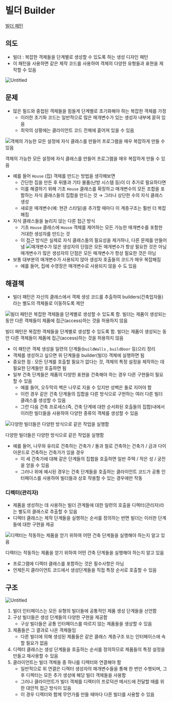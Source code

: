 # 빌더 Builder

[빌더 패턴](https://refactoring.guru/ko/design-patterns/builder)

## 의도

- 빌더 : 복잡한 객체들을 단계별로 생성할 수 있도록 하는 생성 디자인 패턴
- 이 패턴을 사용하면 같은 제작 코드를 사용하여 객체의 다양한 유형들과 표현을 제작할 수 있음

![Untitled](%E1%84%87%E1%85%B5%E1%86%AF%E1%84%83%E1%85%A5%20Builder%20a324a8e155c74c1a967ef5771da9978e/Untitled.png)

## 문제

- 많은 필드와 중첩된 객체들을 힘들게 단계별로 초기화해야 하는 복잡한 객체를 가정
  - 이러한 초기화 코드는 일반적으로 많은 매개변수가 있는 생성자 내부에 묻혀 있음
  - 최악의 상황에는 클라이언트 코드 전체에 흩어져 있을 수 있음

![객체의 가능한 모든 설정에 자식 클래스를 만들어 프로그램을 매우 복잡하게 만들 수 있음](%E1%84%87%E1%85%B5%E1%86%AF%E1%84%83%E1%85%A5%20Builder%20a324a8e155c74c1a967ef5771da9978e/Untitled%201.png)

객체의 가능한 모든 설정에 자식 클래스를 만들어 프로그램을 매우 복잡하게 만들 수 있음

- 예를 들어 `House` (집) 객체를 만드는 방법을 생각해보면
  - 간단한 집을 만든 후 뒤뜰과 기타 물품(난방 시스템 등)이 더 추가로 필요하다면
  - 이를 해결하기 위해 기초 `House` 클래스를 확장하고 매개변수의 모든 조합을 포함하는 자식 클래스들의 집합을 만드는 것 → 그러나 상단한 수의 자식 클래스 생성
  - 새로운 매개변수(예: 현관 스타일)을 추가할 때마다 이 계층구조는 훨씬 더 복잡해짐
- 자식 클래스들을 늘리지 않는 다른 접근 방식
  - 기초 `House` 클래스에 `House` 객체를 제어하는 모든 가능한 매개변수를 포함한 거대한 생성자를 만드는 것
  - 이 접근 방식은 실제로 자식 클래스들의 필요성을 제거하나, 다른 문제를 만들어 냄
    ![매개변수가 많은 생성자의 단점은 모든 매개변수가 항상 필요한 것은 아님](%E1%84%87%E1%85%B5%E1%86%AF%E1%84%83%E1%85%A5%20Builder%20a324a8e155c74c1a967ef5771da9978e/Untitled%202.png)
    매개변수가 많은 생성자의 단점은 모든 매개변수가 항상 필요한 것은 아님
- 보통 대부분의 매개변수가 사용되지 않아 생성자 호출들의 코드가 매우 복잡해짐
  - 예를 들어, 집에 수영장은 매개변수로 사용되지 않을 수 도 있음

## 해결책

- 빌더 패턴은 자신의 클래스에서 객체 생성 코드를 추출하여 builders(건축업자들)라는 별도의 객체들로 이동하도록 제안

![빌더 패턴은 복잡한 객체들을 단계별로 생성할 수 있도록 함. 빌더는 제품이 생성되는 동안 다른 객체들이 제품에 접근(access)하는 것을 허용하지 않음](%E1%84%87%E1%85%B5%E1%86%AF%E1%84%83%E1%85%A5%20Builder%20a324a8e155c74c1a967ef5771da9978e/Untitled%203.png)

빌더 패턴은 복잡한 객체들을 단계별로 생성할 수 있도록 함. 빌더는 제품이 생성되는 동안 다른 객체들이 제품에 접근(access)하는 것을 허용하지 않음

- 이 패턴은 객체 생성을 일련의 단계들(`buildWalls` , `buildDoor` 등)으리 정리
- 객체를 생성하고 싶으면 위 단계들을 builder(빌더) 객체에 실행하면 됨
- 중요한 점 : 모든 단계를 호출할 필요가 없다는 것, 객체의 특정 설정을 제작하는 데 필요한 단계들만 호출하면 됨
- 일부 건축 단계들은 제품의 다양한 표현을 건축해야 하는 경우 다른 구현들이 필요할 수 있음
  - 예를 들어, 오두막의 벽은 나무로 지을 수 있지만 성벽은 돌로 지어야 함
  - 이런 경우 같은 건축 단계들의 집합을 다른 방식으로 구현하는 여러 다른 빌더 클래스를 생성할 수 있음
  - 그런 다음 건축 프로세스(즉, 건축 단계에 대한 순서화된 호출들의 집합)내에서 이러한 빌더들을 사용하여 다양한 종류의 객체를 생성할 수 있음

![다양한 빌더들은 다양한 방식으로 같은 작업을 실행함](%E1%84%87%E1%85%B5%E1%86%AF%E1%84%83%E1%85%A5%20Builder%20a324a8e155c74c1a967ef5771da9978e/Untitled%204.png)

다양한 빌더들은 다양한 방식으로 같은 작업을 실행함

- 예를 들어, 나무와 유리로 건축하는 건축가 / 돌과 철로 건축하는 건축가 / 금과 다이아몬드로 건축하는 건축가가 있을 경우
  - 이 세 건축가에 대해 같은 단계들의 집합을 호출하면 일반 주택 / 작은 성 / 궁전을 얻을 수 있음
  - 그러나 위에 예시된 경우는 건축 단계들을 호출하는 클라이언트 코드가 공통 인터페이스를 사용하여 빌더들과 상호 작용할 수 있는 경우에만 작동

### 디렉터(관리자)

- 제품을 생성하는 데 사용하는 빌더 관계들에 대한 일련의 호출을 디렉터(관리자)라는 별도의 클래스로 추출할 수 있음
- 디렉터 클래스는 제작 단계들을 실행하는 순서를 정의하는 반면 빌더는 이러한 단계들에 대한 구현을 제공

![디렉터는 작동하는 제품을 얻기 위하여 어떤 건축 단계들을 실행해야 하는지 알고 있음](%E1%84%87%E1%85%B5%E1%86%AF%E1%84%83%E1%85%A5%20Builder%20a324a8e155c74c1a967ef5771da9978e/Untitled%205.png)

디렉터는 작동하는 제품을 얻기 위하여 어떤 건축 단계들을 실행해야 하는지 알고 있음

- 프로그램에 디렉터 클래스를 포함하는 것은 필수사항은 아님
- 언제든지 클라이언트 코드에서 생성단계들을 직접 특정 순서로 호출할 수 있음

## 구조

![Untitled](%E1%84%87%E1%85%B5%E1%86%AF%E1%84%83%E1%85%A5%20Builder%20a324a8e155c74c1a967ef5771da9978e/Untitled%206.png)

1. 빌더 인터페이스는 모든 유형의 빌더들에 공통적인 제품 생성 단계들을 선언함
2. 구상 빌더들은 생성 단계들의 다양한 구현을 제공함
   - 구상 빌더들은 공통 인터페이스를 따르지 않는 제품들을 생상할 수 있음
3. 제품들은 그 결과로 나온 객체들임
   - 다른 빌더에 의해 생성된 제품들은 같은 클래스 계층구조 또는 인터페이스에 속할 필요가 없음
4. 디렉터 클래스는 생성 단계들을 호출하는 순서를 정의하므로 제품들의 특정 설정을 만들고 재사용할 수 있음
5. 클라이언트는 빌더 객체들 중 하나를 디렉터와 연결해야 함
   - 일반적으로 위 연결은 디렉터 생성자의 매개변수들을 통해 한 번만 수행되며, 그 후 디렉터는 모든 추가 생성에 해당 빌더 객체들을 사용함
   - 그러나 클라이언트가 빌더 객체를 디렉터의 프로덕션 메서드에 전달할 때를 위한 대안적 접근 방식이 있음
   - 이 경우 디렉터와 함께 무언가를 만들 때마다 다른 빌더를 사용할 수 있음
